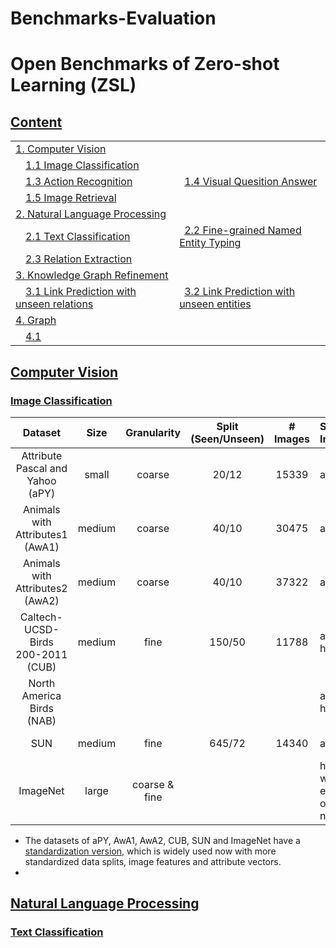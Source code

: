 # Benchmarks-Evaluation



# Open Benchmarks of Zero-shot Learning (ZSL)

## [Content](#content)

<table>
<!-- <tr><td colspan="2"><a href="#survey-papers">1. Survey</a></td></tr>  -->

<tr><td colspan="2"><a href="#computer-vision">1. Computer Vision</a></td></tr>
<tr>
    <td>&emsp;<a href="#image-classification">1.1 Image Classification</a></td>
    <td></td>
    <!-- <td>&ensp;<a href="#graph-types">1.2 Image Recognition (Multi-label)</a></td> -->
</tr>
<tr>
    <td>&emsp;<a href="#">1.3 Action Recognition</a></td>
    <td>&ensp;<a href="#analysis">1.4 Visual Quesition Answer</a></td>
</tr>
<tr>
    <td>&emsp;<a href="#efficiency">1.5 Image Retrieval</a></td>
    <td></td>
</tr>
<tr>
    <td colspan="2"><a href="#natural-language-processing">2. Natural Language Processing</a></td></tr> 
<tr>
    <td>&emsp;<a href="#text-classification">2.1 Text Classification</a></td>
    <td>&ensp;<a href="#chemistry-and-biology">2.2 Fine-grained Named Entity Typing</a></td>
</tr> 
<tr>
    <td>&emsp;<a href="#knowledge-graph">2.3 Relation Extraction</a></td>
    <td></td>
</tr>
<tr>
    <td colspan="2"><a href="#applications">3. Knowledge Graph Refinement</a></td>
</tr> 
<tr>
    <td>&emsp;<a href="#computer-vision">3.1 Link Prediction with unseen relations</a></td>
    <td>&ensp;<a href="#natural-language-processing">3.2 Link Prediction with unseen entities</a></td>
</tr> 
<tr>
    <td colspan="2"><a href="#applications">4. Graph</a></td>
</tr> 
<tr>
    <td>&emsp;<a href="#generation">4.1 </a></td>
    <td></td>
</tr> 

</table>




## [Computer Vision](#content)

### [Image Classification](#content)

| Dataset | Size | Granularity | Split (Seen/Unseen) | # Images | Side Information | Sources |
| :----: | :----: | :----: | :----: | :----: | :---- | :----: |
| Attribute Pascal and Yahoo (aPY) | small | coarse | 20/12 | 15339 | attribute | [Paper](https://www.cs.cmu.edu/~afarhadi/papers/Attributes.pdf) [Data](https://vision.cs.uiuc.edu/attributes/)|
| Animals with Attributes1 (AwA1) | medium | coarse | 40/10 | 30475 | attrbute | [Paper](https://hannes.nickisch.org/papers/articles/lampert13attributes.pdf) [Data](http://pub.ist.ac.at/~chl/AwA/)|
| Animals with Attributes2 (AwA2) | medium | coarse | 40/10 | 37322 | attrbute | [Paper](https://arxiv.org/pdf/1707.00600.pdf) [Data](http://cvml.ist.ac.at/AwA2/)|
| Caltech-UCSD- Birds 200-2011 (CUB) | medium | fine | 150/50 | 11788 | attribute, hierarchy| [Paper](http://www.vision.caltech.edu/visipedia/papers/WelinderEtal10_CUB-200.pdf) Data|
| North America Birds (NAB) |  |  |  |  | attribute, hierarchy | [Paper](https://gvanhorn38.github.io/assets/papers/building_a_bird_recognition_app.pdf) Data|
| SUN | medium | fine | 645/72 | 14340 | attribute | [Paper](https://cs.brown.edu/~gmpatter/pub_papers/SUN_Attribute_Database_CVPR2012.pdf) Data|
| ImageNet | large | coarse & fine |  |  | hierarchy, word embeddings of class names | Paper Data|

- The datasets of aPY, AwA1, AwA2, CUB, SUN and ImageNet have a [standardization version](https://www.mpi-inf.mpg.de/departments/computer-vision-and-machine-learning/research/zero-shot-learning/zero-shot-learning-the-good-the-bad-and-the-ugly), which is widely used now with more standardized data splits, image features and attribute vectors.
- 







## [Natural Language Processing](#content)

### [Text Classification](#content)